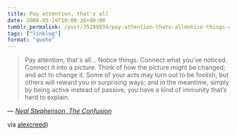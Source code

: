 ```yaml
---
title: Pay attention, that's all
date: 2008-05-19T10:08:26+00:00
tumblr_permalink: /post/35299934/pay-attention-thats-allnotice-things-connect
tags: ["linklog"]
format: "quote"
---
```


> Pay attention, that's all… Notice things. Connect what you’ve noticed. Connect it into a picture. Think of how the picture might be changed; and act to change it. Some of your acts may turn out to be foolish, but others will reward you in surprising ways; and in the meantime, simply by being active instead of passive, you have a kind of immunity that’s hard to explain.

— <cite>[Neal Stephenson, _The Confusion_](https://www.goodreads.com/book/show/822.The_Confusion)</cite>

via <a href="https://alexcreed.tumblr.com/post/33889111">alexcreed</a>)
